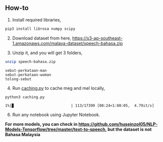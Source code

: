 ## How-to

1. Install required libraries,
```bash
pip3 install librosa numpy scipy
```

2. Download dataset from here, https://s3-ap-southeast-1.amazonaws.com/malaya-dataset/speech-bahasa.zip

3. Unzip it, and you will get 3 folders,
```bash
unzip speech-bahasa.zip
```

```text
sebut-perkataan-man
sebut-perkataan-woman
tolong-sebut
```

4. Run [caching.py](caching.py) to cache meg and mel locally,
```bash
python3 caching.py
```

```text
1%|▉                          | 113/17399 [00:24<1:00:05,  4.79it/s]
```

6. Run any notebook using Jupyter Notebook.

**For more models, you can check in https://github.com/huseinzol05/NLP-Models-Tensorflow/tree/master/text-to-speech, but the dataset is not Bahasa Malaysia**
